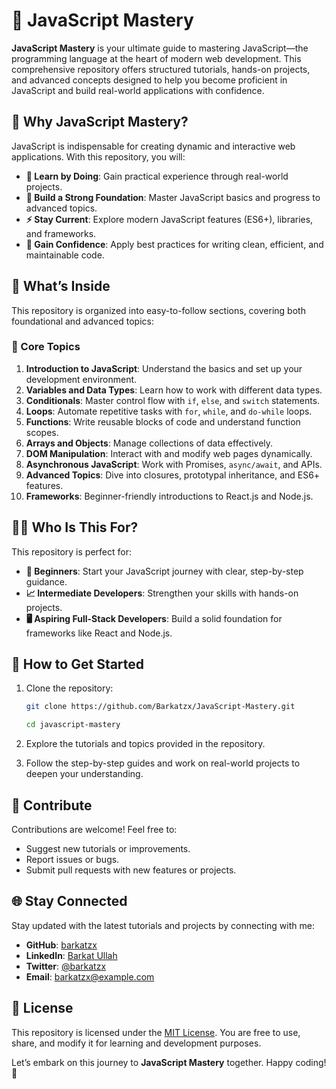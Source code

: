 # 🌟 JavaScript Mastery

**JavaScript Mastery** is your ultimate guide to mastering JavaScript—the programming language at the heart of modern web development. This comprehensive repository offers structured tutorials, hands-on projects, and advanced concepts designed to help you become proficient in JavaScript and build real-world applications with confidence.

## 🎯 Why JavaScript Mastery?

JavaScript is indispensable for creating dynamic and interactive web applications. With this repository, you will:

- **🌱 Learn by Doing**: Gain practical experience through real-world projects.
- **🧱 Build a Strong Foundation**: Master JavaScript basics and progress to advanced topics.
- **⚡ Stay Current**: Explore modern JavaScript features (ES6+), libraries, and frameworks.
- **💪 Gain Confidence**: Apply best practices for writing clean, efficient, and maintainable code.

## 📂 What’s Inside

This repository is organized into easy-to-follow sections, covering both foundational and advanced topics:

### 🔑 Core Topics

1. **Introduction to JavaScript**: Understand the basics and set up your development environment.
2. **Variables and Data Types**: Learn how to work with different data types.
3. **Conditionals**: Master control flow with `if`, `else`, and `switch` statements.
4. **Loops**: Automate repetitive tasks with `for`, `while`, and `do-while` loops.
5. **Functions**: Write reusable blocks of code and understand function scopes.
6. **Arrays and Objects**: Manage collections of data effectively.
7. **DOM Manipulation**: Interact with and modify web pages dynamically.
8. **Asynchronous JavaScript**: Work with Promises, `async/await`, and APIs.
9. **Advanced Topics**: Dive into closures, prototypal inheritance, and ES6+ features.
10. **Frameworks**: Beginner-friendly introductions to React.js and Node.js.

## 👩‍💻 Who Is This For?

This repository is perfect for:

- **👶 Beginners**: Start your JavaScript journey with clear, step-by-step guidance.
- **📈 Intermediate Developers**: Strengthen your skills with hands-on projects.
- **🖥️ Aspiring Full-Stack Developers**: Build a solid foundation for frameworks like React and Node.js.

## 🚀 How to Get Started

1. Clone the repository:

   ```bash
   git clone https://github.com/Barkatzx/JavaScript-Mastery.git

   cd javascript-mastery
   ```

2. Explore the tutorials and topics provided in the repository.

3. Follow the step-by-step guides and work on real-world projects to deepen your understanding.

## 🤝 Contribute

Contributions are welcome! Feel free to:

- Suggest new tutorials or improvements.
- Report issues or bugs.
- Submit pull requests with new features or projects.

## 🌐 Stay Connected

Stay updated with the latest tutorials and projects by connecting with me:

- **GitHub**: [barkatzx](https://github.com/barkatzx)
- **LinkedIn**: [Barkat Ullah](https://linkedin.com/in/barkatzx)
- **Twitter**: [@barkatzx](https://twitter.com/barkatzx)
- **Email**: [barkatzx@example.com](mailto:barkatzx@example.com)

## 📜 License

This repository is licensed under the [MIT License](LICENSE). You are free to use, share, and modify it for learning and development purposes.

Let’s embark on this journey to **JavaScript Mastery** together. Happy coding! 🎉

```

```

